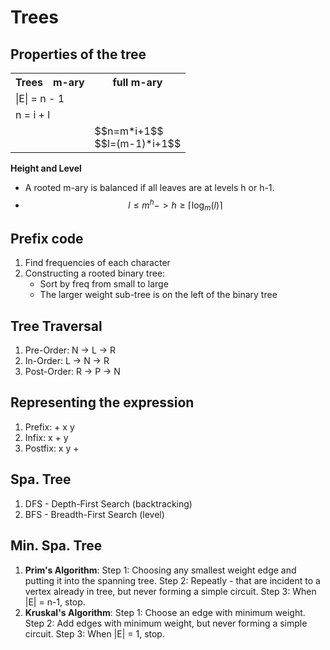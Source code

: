 # Trees
## Properties of the tree

<table>
    <tr>
        <th>Trees</th>
        <th>m-ary</th>
        <th>full m-ary</th>
    </tr>
    <tr>
        <td colspan="3">|E| = n - 1</td>
    </tr>
    <tr>
        <td colspan="3">n = i + l</td>
    </tr>
    <tr>
        <td></td>
        <td></td>
        <td>$$n=m*i+1$$</br>$$l=(m-1)*i+1$$</td>
    </tr>
</table>

**Height and Level**
- A rooted m-ary is balanced if all leaves are at levels h or h-1.
- $$l\le m^h -> h\ge\lceil\log_m(l)\rceil$$
## Prefix code
1. Find frequencies of each character
2. Constructing a rooted binary tree:
   - Sort by freq from small to large
   - The larger weight sub-tree is on the left of the binary tree
## Tree Traversal
1. Pre-Order: N -> L -> R
2. In-Order: L -> N -> R
3. Post-Order: R -> P -> N
## Representing the expression
1. Prefix: + x y
2. Infix: x + y
3. Postfix: x y +
## Spa. Tree
1. DFS - Depth-First Search (backtracking)
2. BFS - Breadth-First Search (level)
## Min. Spa. Tree
1. **Prim's Algorithm**:
   Step 1: Choosing any smallest weight edge and putting it into the spanning tree.
   Step 2: Repeatly - that are incident to a vertex already in tree, but never forming a simple circuit.
   Step 3: When |E| = n-1, stop.
2. **Kruskal's Algorithm**:
   Step 1: Choose an edge with minimum weight.
   Step 2: Add edges with minimum weight, but never forming a simple circuit.
   Step 3: When |E| = 1, stop.
